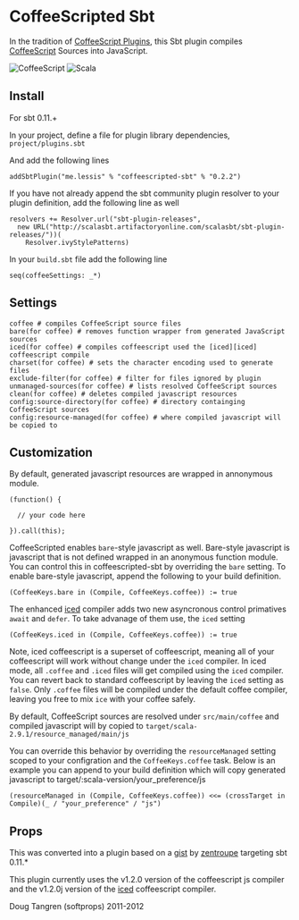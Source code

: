 # CoffeeScripted Sbt

In the tradition of [CoffeeScript Plugins](https://github.com/rubbish/coffee-script-sbt-plugin), this Sbt plugin compiles [CoffeeScript](http://jashkenas.github.com/coffee-script/) Sources into JavaScript.

![CoffeeScript](http://jashkenas.github.com/coffee-script/documentation/images/logo.png) ![Scala](https://github.com/downloads/softprops/coffeescripted-sbt/scala_logo.png)

## Install

For sbt 0.11.+

In your project, define a file for plugin library dependencies, `project/plugins.sbt`

And add the following lines

    addSbtPlugin("me.lessis" % "coffeescripted-sbt" % "0.2.2")
    
If you have not already append the sbt community plugin resolver to your plugin definition, add the following line as well

    resolvers += Resolver.url("sbt-plugin-releases",
      new URL("http://scalasbt.artifactoryonline.com/scalasbt/sbt-plugin-releases/"))(
        Resolver.ivyStylePatterns)

In your `build.sbt` file add the following line

    seq(coffeeSettings: _*)

## Settings
    coffee # compiles CoffeeScript source files
    bare(for coffee) # removes function wrapper from generated JavaScript sources
    iced(for coffee) # compiles coffeescript used the [iced][iced] coffeescript compile
    charset(for coffee) # sets the character encoding used to generate files
    exclude-filter(for coffee) # filter for files ignored by plugin
    unmanaged-sources(for coffee) # lists resolved CoffeeScript sources
    clean(for coffee) # deletes compiled javascript resources    
    config:source-directory(for coffee) # directory containging CoffeeScript sources
    config:resource-managed(for coffee) # where compiled javascript will be copied to

## Customization

By default, generated javascript resources are wrapped in annonymous module.

    (function() {
    
      // your code here
    
    }).call(this);

CoffeeScripted enables `bare`-style javascript as well. Bare-style javascript is javascript that is not defined wrapped in an anonymous function module. You can control this in coffeescripted-sbt by overriding the `bare` setting. To enable bare-style javascript, append the following to your build definition.

    (CoffeeKeys.bare in (Compile, CoffeeKeys.coffee)) := true

The enhanced [iced][iced] compiler adds two new asyncronous control primatives `await` and `defer`. To take advanage of them use, the `iced` setting

    (CoffeeKeys.iced in (Compile, CoffeeKeys.coffee)) := true

Note, iced coffeescript is a superset of coffeescript, meaning all of your coffeescript will work without change under the `iced` compiler. In iced mode, all `.coffee` and `.iced` files will get compiled using the `iced` compiler. You can revert back to standard coffeescript by leaving the `iced` setting as `false`. Only `.coffee` files will be compiled under the default coffee compiler, leaving you free to mix `ice` with your coffee safely.


By default, CoffeeScript sources are resolved under `src/main/coffee` and compiled javascript will by copied to `target/scala-2.9.1/resource_managed/main/js`

You can override this behavior by overriding the `resourceManaged` setting scoped to your configration and the `CoffeeKeys.coffee` task. Below is an example you can append to your build definition which will copy generated javascript to target/:scala-version/your_preference/js

    (resourceManaged in (Compile, CoffeeKeys.coffee)) <<= (crossTarget in Compile)(_ / "your_preference" / "js")

## Props

This was converted into a plugin based on a [gist](https://gist.github.com/1018046) by [zentroupe](https://gist.github.com/zentrope) targeting sbt 0.11.*

This plugin currently uses the v1.2.0 version of the coffeescript js compiler and the v1.2.0j version of the [iced][iced] coffeescript compiler.

Doug Tangren (softprops) 2011-2012

[iced]: http://maxtaco.github.com/coffee-script/
